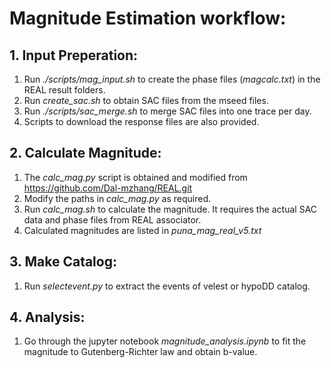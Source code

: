# Magnitude Estimation workflow:


## 1. Input Preperation:

1. Run *./scripts/mag_input.sh* to create the phase files (*magcalc.txt*) in the REAL result folders.
2. Run *create_sac.sh* to obtain SAC files from the mseed files.
3. Run *./scripts/sac_merge.sh* to merge SAC files into one trace per day.
4. Scripts to download the response files are also provided.


## 2. Calculate Magnitude:

1. The *calc_mag.py* script is obtained and modified from https://github.com/Dal-mzhang/REAL.git
2. Modify the paths in *calc_mag.py* as required.
3. Run *calc_mag.sh* to calculate the magnitude. It requires the actual SAC data and phase files from REAL associator.
4. Calculated magnitudes are listed in *puna_mag_real_v5.txt*

## 3. Make Catalog:

1. Run *selectevent.py* to extract the events of velest or hypoDD catalog.

## 4. Analysis:

1. Go through the jupyter notebook *magnitude_analysis.ipynb* to fit the magnitude to Gutenberg-Richter law and obtain b-value.